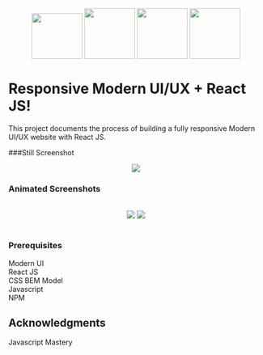 <div align="center">
<img src="https://external-content.duckduckgo.com/iu/?u=https%3A%2F%2Fupload.wikimedia.org%2Fwikipedia%2Fcommons%2Fthumb%2Fa%2Fa7%2FReact-icon.svg%2F1200px-React-icon.svg.png&f=1&nofb=1" height="90" width="100">
<img src="https://upload.wikimedia.org/wikipedia/commons/thumb/d/d5/CSS3_logo_and_wordmark.svg/1200px-CSS3_logo_and_wordmark.svg.png" height="100" width="100">
<img src="https://upload.wikimedia.org/wikipedia/commons/thumb/6/61/HTML5_logo_and_wordmark.svg/512px-HTML5_logo_and_wordmark.svg.png?20170517184425" height="100" width="100">
<img src="https://upload.wikimedia.org/wikipedia/commons/thumb/6/6a/JavaScript-logo.png/600px-JavaScript-logo.png?20120221235433" height="100" width="100">
</div>

# Responsive Modern UI/UX + React JS!

This project documents the process of building a fully responsive Modern UI/UX website with React JS.

###Still Screenshot
</br>
<div align="center">
<img src="https://github.com/gdavisiv/InterWeb_jsm/blob/main/Desktop-FullView.png">
</div>

### Animated Screenshots
</br>
<div align="center">
<img src="https://github.com/gdavisiv/InterWeb_jsm/blob/main/GPT3-FullScreen.gif">
<img src="https://github.com/gdavisiv/InterWeb_jsm/blob/main/GPT3-MobileView.gif">
</div>
</br>


### Prerequisites

Modern UI</br>
React JS</br>
CSS BEM Model</br>
Javascript</br>
NPM</br>



## Acknowledgments

Javascript Mastery
